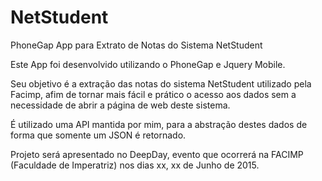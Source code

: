 # NetStudent
PhoneGap App para Extrato de Notas do Sistema NetStudent

Este App foi desenvolvido utilizando o PhoneGap e Jquery Mobile.

Seu objetivo é a extração das notas do sistema NetStudent utilizado pela Facimp,
afim de tornar mais fácil e prático o acesso aos dados sem a necessidade de 
abrir a página de web deste sistema.

É utilizado uma API mantida por mim, para a abstração destes dados de forma que 
somente um JSON é retornado.

Projeto será apresentado no DeepDay, evento que ocorrerá na FACIMP (Faculdade de Imperatriz) 
nos dias xx, xx de Junho de 2015.
